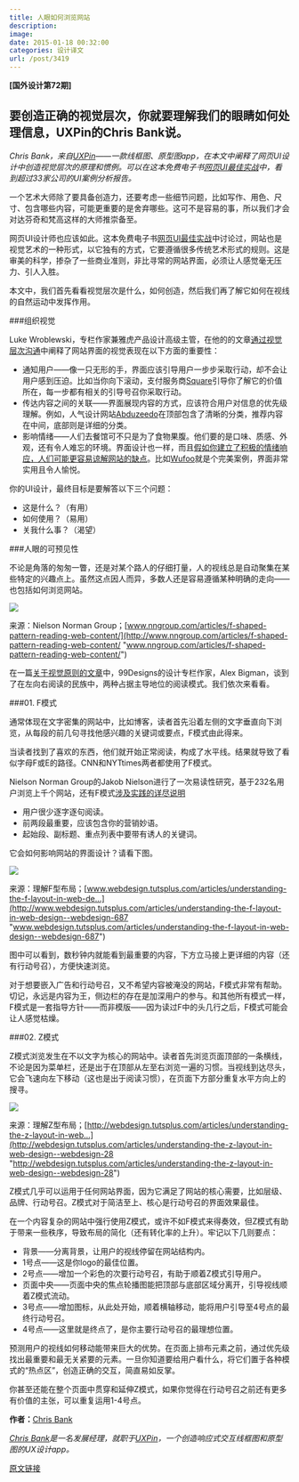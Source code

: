 ```yaml
---
title: 人眼如何浏览网站
description: 
image: 
date: 2015-01-18 00:32:00
categories: 设计译文
url: /post/3419
---
```


**[国外设计第72期]**

## 要创造正确的视觉层次，你就要理解我们的眼睛如何处理信息，UXPin的Chris Bank说。

*Chris Bank，来自[UXPin](http://www.uxpin.com/)——一款线框图、原型图app，在本文中阐释了网页UI设计中创造视觉层次的原理和惯例。可以在这本免费电子书[网页UI最佳实战](http://uxpin.com/web-ui-design-best-practices.html)中，看到超过33家公司的UI案例分析报告。*

一个艺术大师除了要具备创造力，还要考虑一些细节问题，比如写作、用色、尺寸、包含哪些内容，可能更重要的是舍弃哪些。这可不是容易的事，所以我们才会对达芬奇和梵高这样的大师推崇备至。

网页UI设计师也应该如此。这本免费电子书[网页UI最佳实战](http://uxpin.com/web-ui-design-best-practices.html)中讨论过，网站也是视觉艺术的一种形式，以它独有的方式，它要遵循很多传统艺术形式的规则。这是审美的科学，掺杂了一些商业准则，非比寻常的网站界面，必须让人感觉毫无压力、引人入胜。

本文中，我们首先看看视觉层次是什么，如何创造，然后我们再了解它如何在视线的自然运动中发挥作用。

###组织视觉

Luke Wroblewski，专栏作家兼雅虎产品设计高级主管，在他的的文章[通过视觉层次沟通](http://static.lukew.com/pageheirarchy_lukew_03192008.pdf)中阐释了网站界面的视觉表现在以下方面的重要性：

* 通知用户——像一只无形的手，界面应该引导用户一步步采取行动，却不会让用户感到压迫。比如当你向下滚动，支付服务商[Square](https://squareup.com/)引导你了解它的价值所在，每一步都有相关的引导号召你采取行动。
* 传达内容之间的关联——界面展现内容的方式，应该符合用户对信息的优先级理解。例如，人气设计网站[Abduzeedo](http://abduzeedo.com/)在顶部包含了清晰的分类，推荐内容在中间，底部则是详细的分类。
* 影响情绪——人们去餐馆可不只是为了食物果腹。他们要的是口味、质感、外观，还有令人难忘的环境。界面设计也一样，而且[假如你建立了积极的情绪响应，人们可能更容易谅解网站的缺点](http://blog.teamtreehouse.com/emotional-interface-design-the-gateway-to-passionate-users)。比如[Wufoo](http://www.wufoo.com/)就是个完美案例，界面非常实用且令人愉悦。

你的UI设计，最终目标是要解答以下三个问题：

*   这是什么？（有用）
*   如何使用？（易用）
*   关我什么事？（渴望）

###人眼的可预见性

不论是角落的匆匆一瞥，还是对某个路人的仔细打量，人的视线总是自动聚集在某些特定的兴趣点上。虽然这点因人而异，多数人还是容易遵循某种明确的走向——也包括如何浏览网站。

[![](http://media.creativebloq.futurecdn.net/sites/creativebloq.com/files/images/2014/11/f_reading_pattern_eyetracking.jpg)](http://www.nngroup.com/articles/f-shaped-pattern-reading-web-content/)

来源：Nielson Norman Group；[www.nngroup.com/articles/f-shaped-pattern-reading-web-content/](http://www.nngroup.com/articles/f-shaped-pattern-reading-web-content/ "www.nngroup.com/articles/f-shaped-pattern-reading-web-content/")

在一篇[关于视觉原则的文章](http://99designs.com/designer-blog/2014/06/09/6-principles-of-visual-hierarchy/)中，99Designs的设计专栏作家，Alex Bigman，谈到了在左向右阅读的民族中，两种占据主导地位的阅读模式。我们依次来看看。

###01. F模式

通常体现在文字密集的网站中，比如博客，读者首先沿着左侧的文字垂直向下浏览，从每段的前几句寻找他感兴趣的关键词或要点，F模式由此得来。

当读者找到了喜欢的东西，他们就开始正常阅读，构成了水平线。结果就导致了看似字母F或E的路径。CNN和NYTtimes两者都使用了F模式。

Nielson Norman Group的Jakob Nielson进行了一次易读性研究，基于232名用户浏览上千个网站，还有F模式[涉及实践的详尽说明](http://www.nngroup.com/articles/f-shaped-pattern-reading-web-content/)

* 用户很少逐字逐句阅读。
* 前两段最重要，应该包含你的营销妙语。
* 起始段、副标题、重点列表中要带有诱人的关键词。

它会如何影响网站的界面设计？请看下图。

[![](http://media.creativebloq.futurecdn.net/sites/creativebloq.com/files/images/2014/11/eye1.jpg)](http://www.webdesign.tutsplus.com/articles/understanding-the-f-layout-in-web-design--webdesign-687)

来源：理解F型布局；[www.webdesign.tutsplus.com/articles/understanding-the-f-layout-in-web-de...](http://www.webdesign.tutsplus.com/articles/understanding-the-f-layout-in-web-design--webdesign-687 "www.webdesign.tutsplus.com/articles/understanding-the-f-layout-in-web-design--webdesign-687")

图中可以看到，数秒钟内就能看到最重要的内容，下方立马接上更详细的内容（还有行动号召），方便快速浏览。

对于想要嵌入广告和行动号召，又不希望内容被淹没的网站，F模式非常有帮助。切记，永远是内容为王，侧边栏的存在是加深用户的参与。和其他所有模式一样，F模式是一套指导方针——而非模版——因为读过F中的头几行之后，F模式可能会让人感觉枯燥。

###02. Z模式

Z模式浏览发生在不以文字为核心的网站中。读者首先浏览页面顶部的一条横线，不论是因为菜单栏，还是出于在顶部从左至右浏览一遍的习惯。当视线到达尽头，它会飞速向左下移动（这也是出于阅读习惯），在页面下方部分重复水平方向上的搜寻。

[![](http://media.creativebloq.futurecdn.net/sites/creativebloq.com/files/images/2014/11/eye2.jpg)](http://webdesign.tutsplus.com/articles/understanding-the-z-layout-in-web-design--webdesign-28)

来源：理解Z型布局；[http://webdesign.tutsplus.com/articles/understanding-the-z-layout-in-web...](http://webdesign.tutsplus.com/articles/understanding-the-z-layout-in-web-design--webdesign-28 "http://webdesign.tutsplus.com/articles/understanding-the-z-layout-in-web-design--webdesign-28")

Z模式几乎可以运用于任何网站界面，因为它满足了网站的核心需要，比如层级、品牌、行动号召。Z模式对于简洁至上、核心是行动号召的界面效果最佳。

在一个内容复杂的网站中强行使用Z模式，或许不如F模式来得奏效，但Z模式有助于带来一些秩序，导致布局的简化（还有转化率的上升）。牢记以下几则要点：

* 背景——分离背景，让用户的视线停留在网站结构内。
* 1号点——这是你logo的最佳位置。
* 2号点——增加一个彩色的次要行动号召，有助于顺着Z模式引导用户。
* 页面中央——页面中央的焦点轮播图能把顶部与底部区域分离开，引导视线顺着Z模式流动。
* 3号点——增加图标，从此处开始，顺着横轴移动，能将用户引导至4号点的最终行动号召。
* 4号点——这里就是终点了，是你主要行动号召的最理想位置。

预测用户的视线如何移动能带来巨大的优势。在页面上排布元素之前，通过优先级找出最重要和最无关紧要的元素。一旦你知道要给用户看什么，将它们置于各种模式的“热点区”，创造正确的交互，简直易如反掌。

你甚至还能在整个页面中贯穿和延伸Z模式，如果你觉得在行动号召之前还有更多有价值的主张，可以重复运用1-4号点。

**作者：**[Chris Bank](http://twitter.com/sbanker)

*[Chris Bank](http://www.mr-bank.com/)是一名发展经理，就职于[UXPin](http://uxpin.com/)，一个创造响应式交互线框图和原型图的UX设计app。*

[原文链接](http://www.creativebloq.com/ux/how-human-eye-reads-website-111413463)